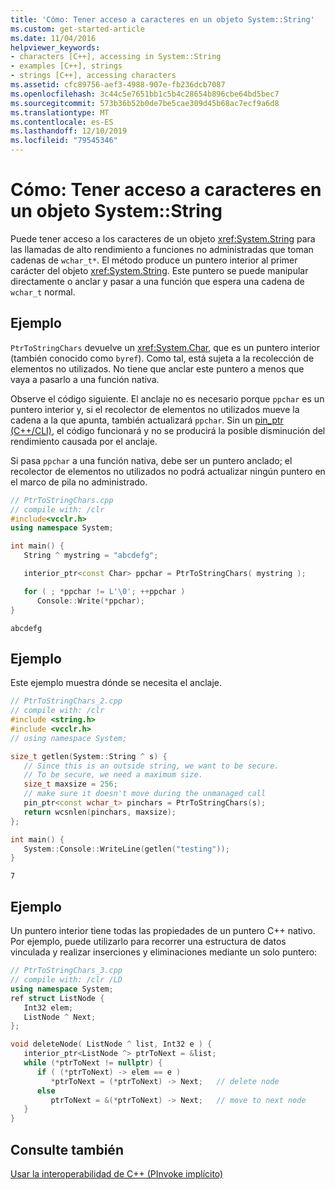 ```yaml
---
title: 'Cómo: Tener acceso a caracteres en un objeto System::String'
ms.custom: get-started-article
ms.date: 11/04/2016
helpviewer_keywords:
- characters [C++], accessing in System::String
- examples [C++], strings
- strings [C++], accessing characters
ms.assetid: cfc89756-aef3-4988-907e-fb236dcb7087
ms.openlocfilehash: 3c44c5e7651bb1c5b4c28654b896cbe64bd5bec7
ms.sourcegitcommit: 573b36b52b0de7be5cae309d45b68ac7ecf9a6d8
ms.translationtype: MT
ms.contentlocale: es-ES
ms.lasthandoff: 12/10/2019
ms.locfileid: "79545346"
---
```

# <a name="how-to-access-characters-in-a-systemstring"></a>Cómo: Tener acceso a caracteres en un objeto System::String

Puede tener acceso a los caracteres de un objeto <xref:System.String> para las llamadas de alto rendimiento a funciones no administradas que toman cadenas de `wchar_t*`. El método produce un puntero interior al primer carácter del objeto <xref:System.String>. Este puntero se puede manipular directamente o anclar y pasar a una función que espera una cadena de `wchar_t` normal.

## <a name="example"></a>Ejemplo

`PtrToStringChars` devuelve un <xref:System.Char>, que es un puntero interior (también conocido como `byref`). Como tal, está sujeta a la recolección de elementos no utilizados. No tiene que anclar este puntero a menos que vaya a pasarlo a una función nativa.

Observe el código siguiente.  El anclaje no es necesario porque `ppchar` es un puntero interior y, si el recolector de elementos no utilizados mueve la cadena a la que apunta, también actualizará `ppchar`. Sin un [pin_ptr (C++/CLI)](../extensions/pin-ptr-cpp-cli.md), el código funcionará y no se producirá la posible disminución del rendimiento causada por el anclaje.

Si pasa `ppchar` a una función nativa, debe ser un puntero anclado; el recolector de elementos no utilizados no podrá actualizar ningún puntero en el marco de pila no administrado.

```cpp
// PtrToStringChars.cpp
// compile with: /clr
#include<vcclr.h>
using namespace System;

int main() {
   String ^ mystring = "abcdefg";

   interior_ptr<const Char> ppchar = PtrToStringChars( mystring );

   for ( ; *ppchar != L'\0'; ++ppchar )
      Console::Write(*ppchar);
}
```

```Output
abcdefg
```

## <a name="example"></a>Ejemplo

Este ejemplo muestra dónde se necesita el anclaje.

```cpp
// PtrToStringChars_2.cpp
// compile with: /clr
#include <string.h>
#include <vcclr.h>
// using namespace System;

size_t getlen(System::String ^ s) {
   // Since this is an outside string, we want to be secure.
   // To be secure, we need a maximum size.
   size_t maxsize = 256;
   // make sure it doesn't move during the unmanaged call
   pin_ptr<const wchar_t> pinchars = PtrToStringChars(s);
   return wcsnlen(pinchars, maxsize);
};

int main() {
   System::Console::WriteLine(getlen("testing"));
}
```

```Output
7
```

## <a name="example"></a>Ejemplo

Un puntero interior tiene todas las propiedades de un puntero C++ nativo. Por ejemplo, puede utilizarlo para recorrer una estructura de datos vinculada y realizar inserciones y eliminaciones mediante un solo puntero:

```cpp
// PtrToStringChars_3.cpp
// compile with: /clr /LD
using namespace System;
ref struct ListNode {
   Int32 elem;
   ListNode ^ Next;
};

void deleteNode( ListNode ^ list, Int32 e ) {
   interior_ptr<ListNode ^> ptrToNext = &list;
   while (*ptrToNext != nullptr) {
      if ( (*ptrToNext) -> elem == e )
         *ptrToNext = (*ptrToNext) -> Next;   // delete node
      else
         ptrToNext = &(*ptrToNext) -> Next;   // move to next node
   }
}
```

## <a name="see-also"></a>Consulte también

[Usar la interoperabilidad de C++ (PInvoke implícito)](../dotnet/using-cpp-interop-implicit-pinvoke.md)
